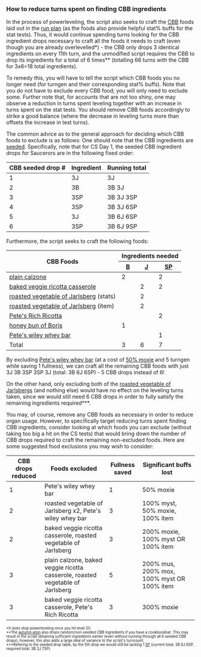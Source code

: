 ### How to reduce turns spent on finding CBB ingredients

In the process of powerleveling, the script also seeks to craft the [CBB](https://kol.coldfront.net/thekolwiki/index.php/Cookbookbat) foods laid out in the [run plan](https://github.com/Pantocyclus/InstantSCCS/blob/main/RUNPLAN.md) (as the foods also provide helpful stat% buffs for the stat tests). Thus, it would continue spending turns looking for the CBB ingredient drops necessary to craft all the foods it needs to craft (even though you are already overlevelled\*) - the CBB only drops 3 identical ingredients on every 11th turn, and the unmodified script requires the CBB to drop its ingredients for a total of 6 times\*\* (totalling 66 turns with the CBB for 3x6=18 total ingredients).<br/>

To remedy this, you will have to tell the script which CBB foods you no longer need (for turngen and their corresponding stat% buffs). Note that you do not have to exclude every CBB food; you will only need to exclude some. Further note that, for accounts that are not too shiny, one may observe a reduction in turns spent leveling together with an increase in turns spent on the stat tests. You should remove CBB foods accordingly to strike a good balance (where the decrease in leveling turns more than offsets the increase in test turns).<br/>

The common advice as to the general approach for deciding which CBB foods to exclude is as follows: One should note that the CBB ingredients are [seeded](https://docs.google.com/spreadsheets/d/10j0B1DTw64a-CaaBwMjiCJTTsGWOx0h4_KWpiAItB8s/edit). Specifically, note that for CS Day 1, the seeded CBB ingredient drops for Saucerors are in the following fixed order:<br/>

| CBB seeded drop # | Ingredient | Running total |
| -- | -- | -- |
| 1 | 3J | 3J |
| 2 | 3B | 3B 3J |
| 3 | 3SP | 3B 3J 3SP |
| 4 | 3SP | 3B 3J 6SP |
| 5 | 3J | 3B 6J 6SP |
| 6 | 3SP | 3B 6J 9SP |

Furthermore, the script seeks to craft the following foods:<br/>

<table>
  <thead>
    <tr>
      <th rowspan="2">CBB Foods</th>
      <th colspan="3">Ingredients needed</th>
    </tr>
    <tr>      
      <th><a href="https://kol.coldfront.net/thekolwiki/index.php/Yeast_of_Boris">B</th>
      <th><a href="https://kol.coldfront.net/thekolwiki/index.php/Vegetable_of_Jarlsberg">J</th>
      <th><a href="https://kol.coldfront.net/thekolwiki/index.php/St._Sneaky_Pete%27s_Whey">SP</th>
    </tr>
  </thead>
  <tbody>    
    <tr>
      <td><a href="https://kol.coldfront.net/thekolwiki/index.php/Plain_calzone">plain calzone</a></td>
      <td>2</td>
      <td></td>
      <td>2</td>
    </tr>
    <tr>
      <td><a href="https://kol.coldfront.net/thekolwiki/index.php/Baked_veggie_ricotta_casserole">baked veggie ricotta casserole</a></td>
      <td></td>
      <td>2</td>
      <td>2</td>
    </tr>
    <tr>
      <td><a href="https://kol.coldfront.net/thekolwiki/index.php/Roasted_vegetable_of_Jarlsberg">roasted vegetable of Jarlsberg</a> (stats)</td>
      <td></td>
      <td>2</td>
      <td></td>
    </tr>
    <tr>
      <td><a href="https://kol.coldfront.net/thekolwiki/index.php/Roasted_vegetable_of_Jarlsberg">roasted vegetable of Jarlsberg</a> (item)</td>
      <td></td>
      <td>2</td>
      <td></td>
    </tr>
    <tr>
      <td><a href="https://kol.coldfront.net/thekolwiki/index.php/Pete%27s_rich_ricotta">Pete's Rich Ricotta</a></td>
      <td></td>
      <td></td>
      <td>2</td>
    </tr>
    <tr>
      <td><a href="https://kol.coldfront.net/thekolwiki/index.php/Honey_bun_of_Boris">honey bun of Boris</a></td>
      <td>1</td>
      <td></td>
      <td></td>
    </tr>
    <tr>
      <td><a href="https://kol.coldfront.net/thekolwiki/index.php/Pete%27s_wiley_whey_bar">Pete's wiley whey bar</a></td>
      <td></td>
      <td></td>
      <td>1</td>
    </tr>
    <tr>
      <td>Total</td>
      <td>3</td>
      <td>6</td>
      <td>7</td>
    </tr>
  </tbody>
</table>

By excluding [Pete's wiley whey bar](https://kol.coldfront.net/thekolwiki/index.php/Pete%27s_wiley_whey_bar) (at a cost of [50% moxie](https://kol.coldfront.net/thekolwiki/index.php/Awfully_Wily) and 5 turngen while saving 1 fullness), we can craft all the remaining CBB foods with just 3J 3B 3SP 3SP 3J (total: 3B 6J 6SP) - 5 CBB drops instead of 6!<br/>

On the other hand, only excluding both of the [roasted vegetable of Jarlsbergs](https://kol.coldfront.net/thekolwiki/index.php/Roasted_vegetable_of_Jarlsberg) (and nothing else) would have no effect on the leveling turns taken, since we would still need 6 CBB drops in order to fully satisfy the remaining ingredients required\*\*\*.<br/>

You may, of course, remove any CBB foods as necessary in order to reduce organ usage. However, to specifically target reducing turns spent finding CBB ingredients, consider looking at which foods you can exclude (without taking too big a hit on the CS tests) that would bring down the number of CBB drops required to craft the remaining non-excluded foods. Here are some suggested food exclusions you may wish to consider:<br/>

| CBB drops reduced | Foods excluded                                                                | Fullness saved | Significant buffs lost                     |
| ----------------- | ----------------------------------------------------------------------------- | -------------- | ------------------------------------------ |
| 1                 | Pete's wiley whey bar                                                         | 1              | 50% moxie                                  |
| 2                 | roasted vegetable of Jarlsberg x2, Pete's wiley whey bar                      | 3              | 100% myst, 50% moxie, 100% item            |
| 2                 | baked veggie ricotta casserole, roasted vegetable of Jarlsberg                | 3              | 200% moxie, 100% myst OR 100% item         |
| 3                 | plain calzone, baked veggie ricotta casserole, roasted vegetable of Jarlsberg | 5              | 200% mus, 200% mox, 100% myst OR 100% item |
| 3                 | baked veggie ricotta casserole, Pete's Rich Ricotta                           | 3              | 300% moxie                                 |

<sub><sup>\*It does stop powerleveling once you hit level 20.</sub></sup><br/>
<sub><sup>\*\*The [autumn-aton](https://kol.coldfront.net/thekolwiki/index.php/Autumn-aton) also drops random/non-seeded CBB ingredients if you have a cookbookbat. This may result in the script obtaining sufficient ingredients earlier (even without running through all 6 seeded CBB drops); however, this also adds a large deal of variance to the script's turncount.</sub></sup><br/>
<sub><sup>\*\*\*Refering to the seeded drop table, by the 5th drop we would still be lacking 1 [SP](https://kol.coldfront.net/thekolwiki/index.php/St._Sneaky_Pete%27s_Whey) (current total: 3B 6J 6SP, required total: 3B 2J 7SP).</sub></sup><br/>
